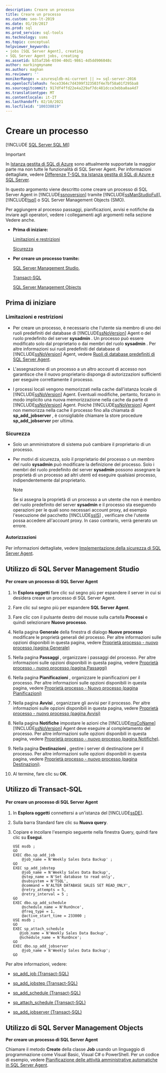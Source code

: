 ```yaml
---
description: Creare un processo
title: Creare un processo
ms.custom: seo-lt-2019
ms.date: 01/19/2017
ms.prod: sql
ms.prod_service: sql-tools
ms.technology: ssms
ms.topic: conceptual
helpviewer_keywords:
- jobs [SQL Server Agent], creating
- SQL Server Agent jobs, creating
ms.assetid: b35af2b6-6594-40d1-9861-4d5dd906048c
author: markingmyname
ms.author: maghan
ms.reviewer: ''
monikerRange: = azuresqldb-mi-current || >= sql-server-2016
ms.openlocfilehash: fece3364c7d4399f323503f4e7bf58a01f295ba8
ms.sourcegitcommit: 917df4ffd22e4a229af7dc481dcce3ebba0aa4d7
ms.translationtype: MT
ms.contentlocale: it-IT
ms.lasthandoff: 02/10/2021
ms.locfileid: "100338819"
---
```

# <a name="create-a-job"></a>Creare un processo
[!INCLUDE [SQL Server SQL MI](../../includes/applies-to-version/sql-asdbmi.md)]

> [!IMPORTANT]  
> In [Istanza gestita di SQL di Azure](/azure/sql-database/sql-database-managed-instance) sono attualmente supportate la maggior parte ma non tutte le funzionalità di SQL Server Agent. Per informazioni dettagliate, vedere [Differenze T-SQL tra Istanza gestita di SQL di Azure e SQL Server](/azure/sql-database/sql-database-managed-instance-transact-sql-information#sql-server-agent).

In questo argomento viene descritto come creare un processo di SQL Server Agent in [!INCLUDE[ssnoversion](../../includes/ssnoversion-md.md)] tramite [!INCLUDE[ssManStudioFull](../../includes/ssmanstudiofull-md.md)], [!INCLUDE[tsql](../../includes/tsql-md.md)] o SQL Server Management Objects (SMO).  
  
Per aggiungere al processo passaggi, pianificazioni, avvisi e notifiche da inviare agli operatori, vedere i collegamenti agli argomenti nella sezione Vedere anche.  
  
-   **Prima di iniziare:**  
  
    [Limitazioni e restrizioni](#Restrictions)  
  
    [Sicurezza](#Security)  
  
-   **Per creare un processo tramite:**  
  
    [SQL Server Management Studio](#SSMSProcedure),  
  
    [Transact-SQL](#TsqlProcedure)  
  
    [SQL Server Management Objects](#SMOProcedure)  
  
## <a name="before-you-begin"></a><a name="BeforeYouBegin"></a>Prima di iniziare  
  
### <a name="limitations-and-restrictions"></a><a name="Restrictions"></a>Limitazioni e restrizioni  
  
-   Per creare un processo, è necessario che l'utente sia membro di uno dei ruoli predefiniti del database di [!INCLUDE[ssNoVersion](../../includes/ssnoversion-md.md)] Agent o del ruolo predefinito del server **sysadmin** . Un processo può essere modificato solo dal proprietario o dai membri del ruolo **sysadmin** . Per altre informazioni sui ruoli predefiniti del database di [!INCLUDE[ssNoVersion](../../includes/ssnoversion-md.md)] Agent, vedere [Ruoli di database predefiniti di SQL Server Agent](../../ssms/agent/sql-server-agent-fixed-database-roles.md).  
  
-   L'assegnazione di un processo a un altro account di accesso non garantisce che il nuovo proprietario disponga di autorizzazioni sufficienti per eseguire correttamente il processo.  
  
-   I processi locali vengono memorizzati nella cache dall'istanza locale di [!INCLUDE[ssNoVersion](../../includes/ssnoversion-md.md)] Agent. Eventuali modifiche, pertanto, forzano in modo implicito una nuova memorizzazione nella cache da parte di [!INCLUDE[ssNoVersion](../../includes/ssnoversion-md.md)] Agent. Poiché [!INCLUDE[ssNoVersion](../../includes/ssnoversion-md.md)] Agent non memorizza nella cache il processo fino alla chiamata di **sp_add_jobserver** , è consigliabile chiamare la store procedure **sp_add_jobserver** per ultima.  
  
### <a name="security"></a><a name="Security"></a>Sicurezza  
  
-   Solo un amministratore di sistema può cambiare il proprietario di un processo.  
  
-   Per motivi di sicurezza, solo il proprietario del processo o un membro del ruolo **sysadmin** può modificare la definizione del processo. Solo i membri del ruolo predefinito del server **sysadmin** possono assegnare la proprietà di un processo ad altri utenti ed eseguire qualsiasi processo, indipendentemente dal proprietario.  
  
    > [!NOTE]  
    > Se si assegna la proprietà di un processo a un utente che non è membro del ruolo predefinito del server **sysadmin** e il processo sta eseguendo operazioni per le quali sono necessari account proxy, ad esempio l'esecuzione del pacchetto [!INCLUDE[ssIS](../../includes/ssis_md.md)] , verificare che l'utente possa accedere all'account proxy. In caso contrario, verrà generato un errore.  
  
#### <a name="permissions"></a><a name="Permissions"></a>Autorizzazioni  
Per informazioni dettagliate, vedere [Implementazione della sicurezza di SQL Server Agent](../../ssms/agent/implement-sql-server-agent-security.md).  
  
## <a name="using-sql-server-management-studio"></a><a name="SSMSProcedure"></a>Utilizzo di SQL Server Management Studio  
  
#### <a name="to-create-a-sql-server-agent-job"></a>Per creare un processo di SQL Server Agent  
  
1.  In **Esplora oggetti** fare clic sul segno più per espandere il server in cui si desidera creare un processo di SQL Server Agent.  
  
2.  Fare clic sul segno più per espandere **SQL Server Agent**.  
  
3.  Fare clic con il pulsante destro del mouse sulla cartella **Processi** e quindi selezionare **Nuovo processo**.  
  
4.  Nella pagina **Generale** della finestra di dialogo **Nuove processo** modificare le proprietà generali del processo. Per altre informazioni sulle opzioni disponibili in questa pagina, vedere [Proprietà processo - nuovo processo &#40;pagina Generale&#41;](../../ssms/agent/job-properties-new-job-general-page.md)  
  
5.  Nella pagina **Passaggi** , organizzare i passaggi del processo. Per altre informazioni sulle opzioni disponibili in questa pagina, vedere [Proprietà processo - nuovo processo &#40;pagina Passaggi&#41;](../../ssms/agent/job-properties-new-job-steps-page.md)  
  
6.  Nella pagina **Pianificazioni** , organizzare le pianificazioni per il processo. Per altre informazioni sulle opzioni disponibili in questa pagina, vedere [Proprietà processo - Nuovo processo &#40;pagina Pianificazioni&#41;](../../ssms/agent/job-properties-new-job-schedules-page.md)  
  
7.  Nella pagina **Avvisi** , organizzare gli avvisi per il processo. Per altre informazioni sulle opzioni disponibili in questa pagina, vedere [Proprietà processo - nuovo processo &#40;pagina Avvisi&#41;](../../ssms/agent/job-properties-new-job-alerts-page.md)  
  
8.  Nella pagina **Notifiche** impostare le azioni che [!INCLUDE[msCoName](../../includes/msconame_md.md)] [!INCLUDE[ssNoVersion](../../includes/ssnoversion-md.md)] Agent deve eseguire al completamento del processo. Per altre informazioni sulle opzioni disponibili in questa pagina, vedere [Proprietà processo - nuovo processo &#40;pagina Notifiche&#41;](../../ssms/agent/job-properties-new-job-notifications-page.md).  
  
9. Nella pagina **Destinazioni** , gestire i server di destinazione per il processo. Per altre informazioni sulle opzioni disponibili in questa pagina, vedere [Proprietà processo - nuovo processo &#40;pagina Destinazioni&#41;](../../ssms/agent/job-properties-new-job-targets-page.md).  
  
10. Al termine, fare clic su **OK**.  
  
## <a name="using-transact-sql"></a><a name="TsqlProcedure"></a>Utilizzo di Transact-SQL  
  
#### <a name="to-create-a-sql-server-agent-job"></a>Per creare un processo di SQL Server Agent  
  
1.  In **Esplora oggetti** connettersi a un'istanza del [!INCLUDE[ssDE](../../includes/ssde_md.md)].  
  
2.  Sulla barra Standard fare clic su **Nuova query**.  
  
3.  Copiare e incollare l'esempio seguente nella finestra Query, quindi fare clic su **Esegui**.  
  
    ```  
    USE msdb ;  
    GO  
    EXEC dbo.sp_add_job  
        @job_name = N'Weekly Sales Data Backup' ;  
    GO  
    EXEC sp_add_jobstep  
        @job_name = N'Weekly Sales Data Backup',  
        @step_name = N'Set database to read only',  
        @subsystem = N'TSQL',  
        @command = N'ALTER DATABASE SALES SET READ_ONLY',   
        @retry_attempts = 5,  
        @retry_interval = 5 ;  
    GO  
    EXEC dbo.sp_add_schedule  
        @schedule_name = N'RunOnce',  
        @freq_type = 1,  
        @active_start_time = 233000 ;  
    USE msdb ;  
    GO  
    EXEC sp_attach_schedule  
       @job_name = N'Weekly Sales Data Backup',  
       @schedule_name = N'RunOnce';  
    GO  
    EXEC dbo.sp_add_jobserver  
        @job_name = N'Weekly Sales Data Backup';  
    GO  
    ```  
  
Per altre informazioni, vedere:  
  
-   [sp_add_job (Transact-SQL)](../../relational-databases/system-stored-procedures/sp-add-job-transact-sql.md)  
  
-   [sp_add_jobstep (Transact-SQL)](../../relational-databases/system-stored-procedures/sp-add-jobstep-transact-sql.md)  
  
-   [sp_add_schedule (Transact-SQL)](../../relational-databases/system-stored-procedures/sp-add-schedule-transact-sql.md)  
  
-   [sp_attach_schedule (Transact-SQL)](../../relational-databases/system-stored-procedures/sp-attach-schedule-transact-sql.md)  
  
-   [sp_add_jobserver (Transact-SQL)](../../relational-databases/system-stored-procedures/sp-add-jobserver-transact-sql.md)  
  
## <a name="using-sql-server-management-objects"></a><a name="SMOProcedure"></a>Utilizzo di SQL Server Management Objects  
**Per creare un processo di SQL Server Agent**  
  
Chiamare il metodo **Create** della classe **Job** usando un linguaggio di programmazione come Visual Basic, Visual C# o PowerShell. Per un codice di esempio, vedere [Pianificazione delle attività amministrative automatiche in SQL Server Agent](../../relational-databases/server-management-objects-smo/tasks/scheduling-automatic-administrative-tasks-in-sql-server-agent.md).  
